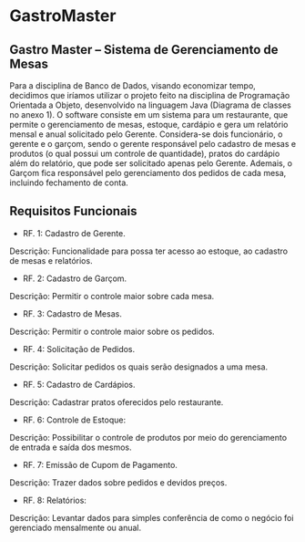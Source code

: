 # GastroMaster

## **Gastro Master – Sistema de Gerenciamento de Mesas**

<p>Para a disciplina de Banco de Dados, visando economizar tempo, decidimos que
iríamos utilizar o projeto feito na disciplina de Programação Orientada a Objeto,
desenvolvido na linguagem Java (Diagrama de classes no anexo 1).
O software consiste em um sistema para um restaurante, que permite o
gerenciamento de mesas, estoque, cardápio e gera um relatório mensal e anual solicitado
pelo Gerente.
Considera-se dois funcionário, o gerente e o garçom, sendo o gerente responsável
pelo cadastro de mesas e produtos (o qual possui um controle de quantidade), pratos do
cardápio além do relatório, que pode ser solicitado apenas pelo Gerente. Ademais, o
Garçom fica responsável pelo gerenciamento dos pedidos de cada mesa, incluindo
fechamento de conta.</p>

## Requisitos Funcionais

* RF. 1: Cadastro de Gerente.

Descrição: Funcionalidade para possa ter acesso ao estoque, ao cadastro de mesas e
relatórios.
* RF. 2: Cadastro de Garçom.

Descrição: Permitir o controle maior sobre cada mesa.
* RF. 3: Cadastro de Mesas.

Descrição: Permitir o controle maior sobre os pedidos.
* RF. 4: Solicitação de Pedidos.

Descrição: Solicitar pedidos os quais serão designados a uma mesa.
* RF. 5: Cadastro de Cardápios.

Descrição: Cadastrar pratos oferecidos pelo restaurante.
* RF. 6: Controle de Estoque:

Descrição: Possibilitar o controle de produtos por meio do gerenciamento de entrada e
saída dos mesmos.
* RF. 7: Emissão de Cupom de Pagamento.

Descrição: Trazer dados sobre pedidos e devidos preços.
* RF. 8: Relatórios:

Descrição: Levantar dados para simples conferência de como o negócio foi gerenciado
mensalmente ou anual.

